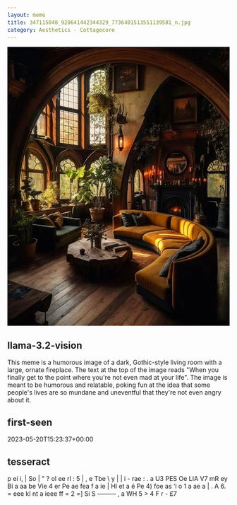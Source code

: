 ```yaml
---
layout: meme
title: 347115048_920641442344329_7736401513551139581_n.jpg
category: Aesthetics - Cottagecore
---
```


<div markdown="0"><a href="347115048_920641442344329_7736401513551139581_n.jpg"><img class="photo" src="347115048_920641442344329_7736401513551139581_n.jpg" /></a>

<h2>llama-3.2-vision</h2>
<p title="Llama-3.2-Vision-11B is a really good model that probably gets the visual details right but doesn't understand literary or media references, and often fails to accurately represent the physical arrangement of objects and the implied relationships between the objects.">This meme is a humorous image of a dark, Gothic-style living room with a large, ornate fireplace. The text at the top of the image reads &quot;When you finally get to the point where you&#x27;re not even mad at your life&quot;. The image is meant to be humorous and relatable, poking fun at the idea that some people&#x27;s lives are so mundane and uneventful that they&#x27;re not even angry about it.</p>

<h2>first-seen</h2>
<p title="Because Git doesn't preserve file modification times, this metadata file contains the file's modification time when it was added to the library.">2023-05-20T15:23:37+00:00</p>

<h2>tesseract</h2>
<p title="Tesseract is often terrible and just gives a lot of nonsense characters, but it used to be the state of the art, and usually it is better at correctly representing text than llama-3.2-vision-11b.">p ei i, | So | &quot; ? ol ee rl : 5 | , e Tbe \ y | | i - rae : . a U3 PES Oe LIA V7 mR ey Bi a aa be Vie 4 er Pe ae fea f a ie | Hl et a é Pe 4) foe as ‘i o 1 a ae a | . A 6. = eee kl nt a ieee ff = 2 =] Si S ——— , a WH 5 &gt; 4 F r - £7</p>

</div>

